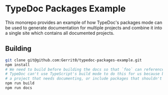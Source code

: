 # TypeDoc Packages Example

This monorepo provides an example of how TypeDoc's packages mode can be used to generate documentation
for multiple projects and combine it into a single site which contains all documented projects.

## Building

```bash
git clone git@github.com:Gerrit0/typedoc-packages-example.git
npm install
# We need to build before building the docs so that `foo` can reference types from `bar`
# TypeDoc can't use TypeScript's build mode to do this for us because build mode may skip
# a project that needs documenting, or include packages that shouldn't be included in the docs
npm run build
npm run docs
```
